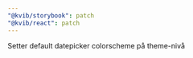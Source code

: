 ```yaml
---
"@kvib/storybook": patch
"@kvib/react": patch
---
```


Setter default datepicker colorscheme på theme-nivå
